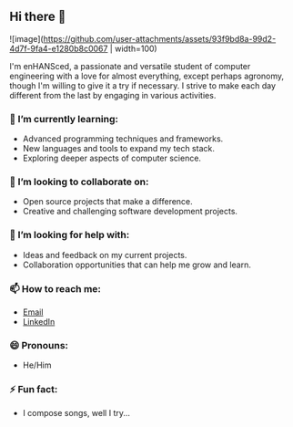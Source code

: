 ## Hi there 👋

![image](https://github.com/user-attachments/assets/93f9bd8a-99d2-4d7f-9fa4-e1280b8c0067 | width=100)


I'm enHANSced, a passionate and versatile student of computer engineering with a love for almost everything, except perhaps agronomy, though I'm willing to give it a try if necessary. I strive to make each day different from the last by engaging in various activities.

### 🌱 I’m currently learning:
- Advanced programming techniques and frameworks.
- New languages and tools to expand my tech stack.
- Exploring deeper aspects of computer science.

### 👯 I’m looking to collaborate on:
- Open source projects that make a difference.
- Creative and challenging software development projects.

### 🤔 I’m looking for help with:
- Ideas and feedback on my current projects.
- Collaboration opportunities that can help me grow and learn.

### 📫 How to reach me:
- [Email](kennerbarahona14@gmail.com)
- [LinkedIn](https://www.linkedin.com/in/kenner-barahona-b176b020b/)

### 😄 Pronouns:
- He/Him

### ⚡ Fun fact:
- I compose songs, well I try...


<!--
**enHANSced/enHANSced** is a ✨ _special_ ✨ repository because its `README.md` (this file) appears on your GitHub profile.

Here are some ideas to get you started:

- 🔭 I’m currently working on ...
- 🌱 I’m currently learning ...
- 👯 I’m looking to collaborate on ...
- 🤔 I’m looking for help with ...
- 💬 Ask me about ...
- 📫 How to reach me: ...
- 😄 Pronouns: ...
- ⚡ Fun fact: ...
-->
